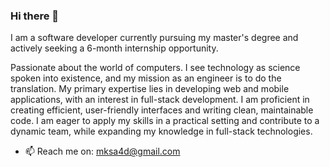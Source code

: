 ### Hi there 👋

<!--
**saad-mhmd/saad-mhmd** is a ✨ _special_ ✨ repository because its `README.md` (this file) appears on your GitHub profile.

Here are some ideas to get you started:

- 🔭 I’m currently looking for an internship
- 🌱 I’m currently a master's student at JUNIA ISEN
- 📫 Reach me on: mksa4d@gmail.com
-->


I am a software developer currently pursuing my master's degree and actively seeking a 6-month internship opportunity.

Passionate about the world of computers. I see technology as science spoken into existence, and my mission as an engineer is to do the translation.
My primary expertise lies in developing web and mobile applications, with an interest in full-stack development.
I am proficient in creating efficient, user-friendly interfaces and writing clean, maintainable code.
I am eager to apply my skills in a practical setting and contribute to a dynamic team, while expanding my knowledge in full-stack technologies.


- 📫 Reach me on: mksa4d@gmail.com
